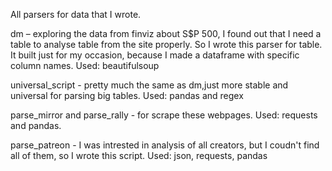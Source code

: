 All parsers for data that I wrote.

dm – exploring the data from finviz about S$P 500, I found out that I need a table to analyse table from the site properly. So I wrote this parser for table. It built just for my occasion, because I made a dataframe with specific column names. Used: beautifulsoup

universal_script - pretty much the same as dm,just more stable and universal for parsing big tables. Used: pandas and regex

parse_mirror and parse_rally - for scrape these webpages. Used: requests and pandas.

parse_patreon - I was intrested in analysis of all creators, but I coudn't find all of them, so I wrote this script. Used: json, requests, pandas
